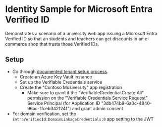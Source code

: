 # Identity Sample for Microsoft Entra Verified ID

Demonstrates a scenario of a university web app issuing a Microsoft Entra Verified ID so that an students and teachers can get discounts in an e-commerce shop that trusts those Verified IDs.

## Setup

- Go through [documented tenant setup process](https://docs.microsoft.com/azure/active-directory/verifiable-credentials/verifiable-credentials-configure-tenant).
  - Create an Azure Key Vault instance
  - Set up the Verifiable Credentials service
  - Create the "Contoso Musiversity" app registration
    - Make sure to grant it the "VerifiableCredential.Create.All" permission on the "Verifiable Credentials Service Request" Service Principal (for Application ID "3db474b9-6a0c-4840-96ac-1fceb342124f") and grant admin consent
- For domain verification, set the `EntraVerifiedId:DomainLinkageCredentials:0` app setting to the JWT

